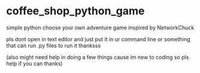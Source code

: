 # coffee_shop_python_game
simple python choose your own adventure game inspired by NetworkChuck

pls dont open in text editor and just put it in ur command line or something that can run .py files to run it thanksss

(also might need help in doing a few things cause im new to coding so pls help if you can thanks)
